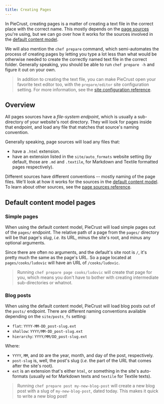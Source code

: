 ```yaml
---
title: Creating Pages
---
```


In PieCrust, creating pages is a matter of creating a text file in the correct
place with the correct name. This mostly depends on the [page sources][src]
you're using, but we can go over how it works for the sources involved in
the [default content model][dcm].

We will also mention the `chef prepare` command, which semi-automates the
process of creating pages by letting you type a lot less than what would be
otherwise needed to create the correctly named text file in the correct folder.
Generally speaking, you should be able to run `chef prepare -h` and figure it
out on your own.

> In addition to creating the text file, you can make PieCrust open your
> favorite text editor too, with the `prepare/editor` site configuration
> setting. For more information, see the [site configuration
> reference][confref].


## Overview

All pages sources have a _file-system endpoint_, which is usually a
sub-directory of your website's root directory. They will look for pages inside
that endpoint, and load any file that matches that source's naming convention.

Generally speaking, page sources will load any files that:

* have a `.html` extension.
* have an extension listed in the `site/auto_formats` website setting (by
  default, those are `.md` and `.textile`, for Markdown and Textile formatted
  pages respectively).

Different sources have different conventions -- mostly naming of the page files.
We'll look at how it works for the sources in the [default content model][dcm].
To learn about other sources, see the [page sources reference][srcref].


## Default content model pages

### Simple pages

When using the default content model, PieCrust will load simple pages out of the
`pages/` endpoint. The relative path of a page from the `pages/` directory will
be that page's _slug_, _i.e._ its URL, minus the site's root, and minus any
optional arguments.

Since there are often no arguments, and the default's site root is `/`, it's
pretty much the same as the page's URL. So a page located at
`pages/cooks/ludovic` will have an URL of `/cooks/ludovic`.

> Running `chef prepare page cooks/ludovic` will create that page for you, which
> means you don't have to bother with creating intermediate sub-directories or
> whatnot.


### Blog posts

When using the default content model, PieCrust will load blog posts out of the
`posts/` endpoint. There are different naming conventions available depending on
the `site/posts_fs` setting:

* `flat`: `YYYY-MM-DD_post-slug.ext`
* `shallow`: `YYYY/MM-DD_post-slug.ext`
* `hierarchy`: `YYYY/MM/DD_post-slug.ext`

Where:

* `YYYY`, `MM`, and `DD` are the year, month, and day of the post,
respectively.
* `post-slug` is, well, the post's slug (_i.e._ the part of the URL that comes
  after the site's root).
* `ext` is an extension that's either `html`, or something in the site's
  auto-formats (usually `md` for Markdown texts and `textile` for Textile
  texts).

> Running `chef prepare post my-new-blog-post` will create a new blog post with
> a slug of `my-new-blog-post`, dated today. This makes it quick to write a new
> blog post!


[src]: {{docurl('content-model/sources')}}
[dcm]: {{docurl('content-model/default-model')}}
[srcref]: {{docurl('reference/sources')}}
[confref]: {{docurl('reference/website-configuration')}}

